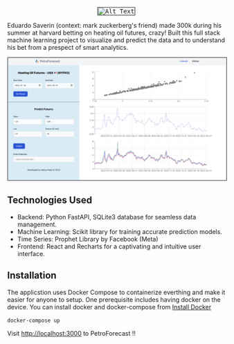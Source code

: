 <p align="center">
  <kbd>
    <img src="./edverdo.gif" alt="Alt Text" width="300" style="border: 2px solid gray">
  </kbd>
</p>

Eduardo Saverin (context: mark zuckerberg's friend) made 300k during his summer at harvard betting on heating oil futures, crazy! Built this full stack machine learning project to visualize and predict the data and to understand his bet from a prespect of smart analytics.

<p align="center">
  <kbd>
    <img src="./petroforecast.png" alt="Alt Text" width="700" style="border: 2px solid gray">
  </kbd>
</p>

## Technologies Used

- Backend: Python FastAPI, SQLite3 database for seamless data management.
- Machine Learning: Scikit library for training accurate prediction models.
- Time Series: Prophet Library by Facebook (Meta)
- Frontend: React and Recharts for a captivating and intuitive user interface.

## Installation

The applicstion uses Docker Compose to containerize everthing and make it easier for anyone to setup. One prerequisite includes having docker on the device. You can install docker and docker-compose from [Install Docker](https://github.com/thisisadityapatel/deskgenius/blob/main/LICENSE](https://docs.docker.com/engine/install/)https://docs.docker.com/engine/install/)

```shell
docker-compose up
```
Visit [http://localhost:3000](http://localhost:3000) to PetroForecast !!
